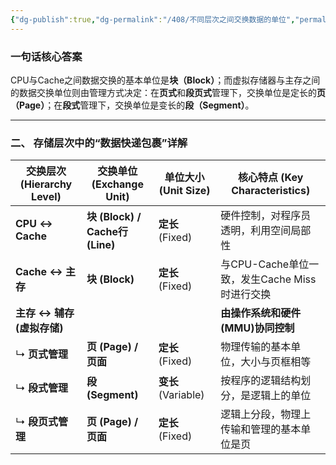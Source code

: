 ```yaml
---
{"dg-publish":true,"dg-permalink":"/408/不同层次之间交换数据的单位","permalink":"/408/不同层次之间交换数据的单位/"}
---
```



### 一句话核心答案

CPU与Cache之间数据交换的基本单位是**块（Block）**；而虚拟存储器与主存之间的数据交换单位则由管理方式决定：在**页式**和**段页式**管理下，交换单位是定长的**页（Page）**；在**段式**管理下，交换单位是变长的**段（Segment）**。

---

### 二、 存储层次中的“数据快递包裹”详解

| 交换层次 (Hierarchy Level) | 交换单位 (Exchange Unit)          | 单位大小 (Unit Size)  | 核心特点 (Key Characteristics)       |
| ---------------------- | ----------------------------- | ----------------- | -------------------------------- |
| **CPU ↔ Cache**        | **块 (Block) / Cache行 (Line)** | **定长** (Fixed)    | 硬件控制，对程序员透明，利用空间局部性              |
| **Cache ↔ 主存**         | **块 (Block)**                 | **定长** (Fixed)    | 与CPU-Cache单位一致，发生Cache Miss时进行交换 |
| **主存 ↔ 辅存(虚拟存储)**      |                               |                   | **由操作系统和硬件(MMU)协同控制**            |
| ↳ **页式管理**             | **页 (Page) / 页面**             | **定长** (Fixed)    | 物理传输的基本单位，大小与页框相等                |
| ↳ **段式管理**             | **段 (Segment)**               | **变长** (Variable) | 按程序的逻辑结构划分，是逻辑上的单位               |
| ↳ **段页式管理**            | **页 (Page) / 页面**             | **定长** (Fixed)    | 逻辑上分段，物理上传输和管理的基本单位是页            |
